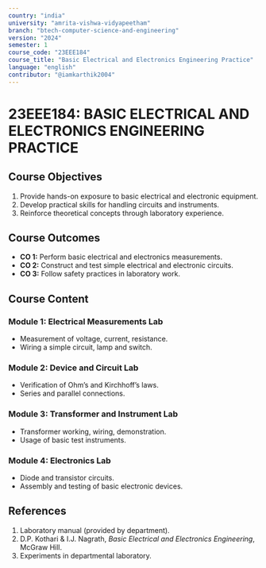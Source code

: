 ```yaml
---
country: "india"
university: "amrita-vishwa-vidyapeetham"
branch: "btech-computer-science-and-engineering"
version: "2024"
semester: 1
course_code: "23EEE184"
course_title: "Basic Electrical and Electronics Engineering Practice"
language: "english"
contributor: "@iamkarthik2004"
---
```


# 23EEE184: BASIC ELECTRICAL AND ELECTRONICS ENGINEERING PRACTICE

## Course Objectives
1. Provide hands-on exposure to basic electrical and electronic equipment.
2. Develop practical skills for handling circuits and instruments.
3. Reinforce theoretical concepts through laboratory experience.

## Course Outcomes
* **CO 1:** Perform basic electrical and electronics measurements.
* **CO 2:** Construct and test simple electrical and electronic circuits.
* **CO 3:** Follow safety practices in laboratory work.

## Course Content

### Module 1: Electrical Measurements Lab
* Measurement of voltage, current, resistance.
* Wiring a simple circuit, lamp and switch.

### Module 2: Device and Circuit Lab
* Verification of Ohm’s and Kirchhoff’s laws.
* Series and parallel connections.

### Module 3: Transformer and Instrument Lab
* Transformer working, wiring, demonstration.
* Usage of basic test instruments.

### Module 4: Electronics Lab
* Diode and transistor circuits.
* Assembly and testing of basic electronic devices.

## References
1. Laboratory manual (provided by department).
2. D.P. Kothari & I.J. Nagrath, *Basic Electrical and Electronics Engineering*, McGraw Hill.
3. Experiments in departmental laboratory.
